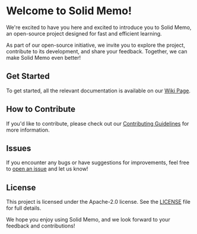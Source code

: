 # Welcome to Solid Memo!

We're excited to have you here and excited to introduce you to Solid Memo, an open-source project designed for fast and efficient learning.

As part of our open-source initiative, we invite you to explore the project, contribute to its development, and share your feedback. Together, we can make Solid Memo even better!

## Get Started

To get started, all the relevant documentation is available on our [Wiki Page](https://github.com/antwika/solid-memo/wiki).

## How to Contribute

If you'd like to contribute, please check out our [Contributing Guidelines](CONTRIBUTING.md) for more information.

## Issues

If you encounter any bugs or have suggestions for improvements, feel free to [open an issue](/issues) and let us know!

## License

This project is licensed under the Apache-2.0 license. See the [LICENSE](LICENSE.md) file for full details.

We hope you enjoy using Solid Memo, and we look forward to your feedback and contributions!
